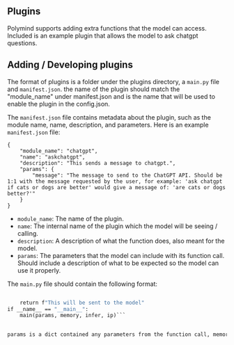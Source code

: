 ## Plugins
Polymind supports adding extra functions that the model can access. Included is an example plugin that allows the model to ask chatgpt questions.

## Adding / Developing plugins

The format of plugins is a folder under the plugins directory, a `main.py` file and `manifest.json`. the name of the plugin should match the "module_name" under manifest.json and is the name that will be used to enable the plugin in the config.json.


The `manifest.json` file contains metadata about the plugin, such as the module name, name, description, and parameters. Here is an example `manifest.json` file:

```
{
    "module_name": "chatgpt",
    "name": "askchatgpt",
    "description": "This sends a message to chatgpt.",
    "params": {
        "message": "The message to send to the ChatGPT API. Should be 1:1 with the message requested by the user, for example: 'ask chatgpt if cats or dogs are better' would give a message of: 'are cats or dogs better?'"
    }
}
```


* `module_name`: The name of the plugin.
* `name`: The internal name of the plugin which the model will be seeing / calling.
* `description`: A description of what the function does, also meant for the model.
* `params`: The parameters that the model can include with its function call. Should include a description of what to be expected so the model can use it properly.

The `main.py` file should contain the following format:

```def main(params, memory, infer, ip):

    return f"This will be sent to the model"
if __name__ == "__main__":
    main(params, memory, infer, ip)```

    
params is a dict contained any parameters from the function call, memory is polymind's context and infer is a function to do inference using the main model. [See inference.py](https://github.com/itsme2417/PolyMind/blob/main/inference.py) ip is the ip of the user who sent the request.